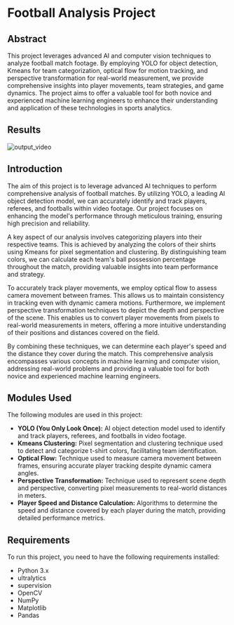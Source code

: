 # Football Analysis Project

## Abstract
This project leverages advanced AI and computer vision techniques to analyze football match footage. By employing YOLO for object detection, Kmeans for team categorization, optical flow for motion tracking, and perspective transformation for real-world measurement, we provide comprehensive insights into player movements, team strategies, and game dynamics. The project aims to offer a valuable tool for both novice and experienced machine learning engineers to enhance their understanding and application of these technologies in sports analytics.


## Results
![output_video](https://github.com/dilwolf/Football_Analysis_Project/assets/107533581/e16c5451-6f12-4e63-85e8-6a447661775f)

## Introduction
The aim of this project is to leverage advanced AI techniques to perform comprehensive analysis of football matches. By utilizing YOLO, a leading AI object detection model, we can accurately identify and track players, referees, and footballs within video footage. Our project focuses on enhancing the model's performance through meticulous training, ensuring high precision and reliability.

A key aspect of our analysis involves categorizing players into their respective teams. This is achieved by analyzing the colors of their shirts using Kmeans for pixel segmentation and clustering. By distinguishing team colors, we can calculate each team's ball possession percentage throughout the match, providing valuable insights into team performance and strategy.

To accurately track player movements, we employ optical flow to assess camera movement between frames. This allows us to maintain consistency in tracking even with dynamic camera motions. Furthermore, we implement perspective transformation techniques to depict the depth and perspective of the scene. This enables us to convert player movements from pixels to real-world measurements in meters, offering a more intuitive understanding of their positions and distances covered on the field.

By combining these techniques, we can determine each player's speed and the distance they cover during the match. This comprehensive analysis encompasses various concepts in machine learning and computer vision, addressing real-world problems and providing a valuable tool for both novice and experienced machine learning engineers.


## Modules Used
The following modules are used in this project:
- **YOLO (You Only Look Once):** AI object detection model used to identify and track players, referees, and footballs in video footage.
- **Kmeans Clustering:** Pixel segmentation and clustering technique used to detect and categorize t-shirt colors, facilitating team identification.
- **Optical Flow:** Technique used to measure camera movement between frames, ensuring accurate player tracking despite dynamic camera angles.
- **Perspective Transformation:** Technique used to represent scene depth and perspective, converting pixel measurements to real-world distances in meters.
- **Player Speed and Distance Calculation:** Algorithms to determine the speed and distance covered by each player during the match, providing detailed performance metrics.



## Requirements
To run this project, you need to have the following requirements installed:
- Python 3.x
- ultralytics
- supervision
- OpenCV
- NumPy
- Matplotlib
- Pandas
